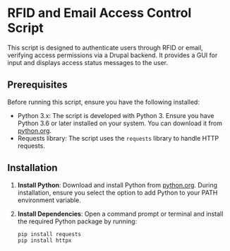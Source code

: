 # RFID and Email Access Control Script

This script is designed to authenticate users through RFID or email, verifying access permissions via a Drupal backend. It provides a GUI for input and displays access status messages to the user.

## Prerequisites

Before running this script, ensure you have the following installed:

- Python 3.x: The script is developed with Python 3. Ensure you have Python 3.6 or later installed on your system. You can download it from [python.org](https://www.python.org/downloads/).
- Requests library: The script uses the `requests` library to handle HTTP requests.

## Installation

1. **Install Python**: Download and install Python from [python.org](https://www.python.org/downloads/). During installation, ensure you select the option to add Python to your PATH environment variable.

2. **Install Dependencies**: Open a command prompt or terminal and install the required Python package by running:

   ```bash
   pip install requests
   pip install httpx
   

